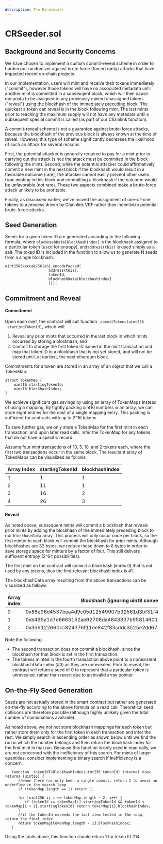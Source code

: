 ```yaml
---
description: The Randomizer
---
```


# CRSeeder.sol

## Background and Security Concerns

We have chosen to implement a custom commit-reveal scheme in order to harden our randomizer against brute force (forced rarity) attacks that have impacted recent on-chain projects.

In our implementation, users will mint and receive their tokens immediately ("commit"), however those tokens will have no associated metadata until another mint is committed in a subseuqent block, which will then cause metadata to be assigned to any previously minted unassigned tokens ("reveal") using the blockhash of the immediately preceding block. The quickest a token can reveal is in the block following mint. The last mints prior to reaching the maximum supply will not have any metadata until a subsequent special commit is called (as part of our Chainlink function). &#x20;

A commit-reveal scheme is not a guarantee against brute-force attacks, because the blockhash of the previous block is always known at the time of reveal. However, this type of scheme significantly decreases the likelihood of such an attack for several reasons:

First, the potential attacker is generally required to pay for a mint prior to carrying out the attack (since the attack must be commited in the block following the mint). Second, while the potential attacker could affirmatively commit a new mint in the next block if the blockhash would result in a favorable outcome (rare), the attacker cannot easily prevent other users from minting in this block and committing a blockhash if the outcome would be unfavorable (not rare). These two aspects combined make a brute-force attack unlikely to be profitable.&#x20;

Finally, as discussed earlier, we've moved the assignment of one-of-one tokens to a process driven by Chainlink VRF rather than incentivize potential brute-force attacks.&#x20;

## Seed Generation

Seeds for a given token ID are generated according to the following formula, where `blockHashData[blockhashIndex]` is the blockhash assigned to a particular token (used for entropy), and`address(this)` is used simply as a salt. The toked ID is included in the function to allow us to generate N seeds from a single blockhash.

```
uint256(keccak256(abi.encodePacked(
                    address(this),
                    tokenId,
                    blockhashData[blockhashIndex]
                    )));
```

## **Commitment and Reveal**

#### **Commitment**

Upon each mint, the contract will call function `_commitTokens(uint256 _startingTokenId)`, which will:

1. Reveal any prior mints that occurred in the last block in which mints occurred by storing a blockhash, and
2. Commit to storage the first token ID issued in the mint transaction and map that token ID to a blockhash that is not yet stored, and will not be stored until, at earliest, the next ethereum block.

Commitments for a token are stored in an array of an object that we call a TokenMap:

```
struct TokenMap {
    uint16 startingTokenId;
    uint16 blockhashIndex;
}
```

We achieve significant gas savings by using an array of TokenMaps instead of using a mapping. By tightly packing uint16 numbers in an array, we can store eight entries for the cost of a single mapping entry. This packing is sufficient for contracts with up to 2^16 tokens.

To save further gas, we only store a TokenMap for the first mint in each transaction, and upon later read calls, infer the TokenMap for any tokens that do not have a specific record.

Assume four mint transactions of 10, 5, 10, and 2 tokens each, where the first two transactions occur in the same block. The resultant array of TokenMaps can be visualized as follows:

<table><thead><tr><th data-type="number">Array index</th><th data-type="number">startingTokenId</th><th>blockhashIndex</th></tr></thead><tbody><tr><td>1</td><td>1</td><td>1</td></tr><tr><td>2</td><td>11</td><td>1</td></tr><tr><td>3</td><td>16</td><td>2</td></tr><tr><td>4</td><td>26</td><td>3</td></tr></tbody></table>

#### Reveal

As noted above, subsequent mints will commit a blockhash that reveals prior mints by adding the blockhash of the immediately preceding block to our `blockhashData` array. This process will only occur once per block, so the first minter in each block will commit the blockhash for prior mints. Although blockhashes are 32 bytes, we reduce these down to 8 bytes in order to save storage space for minters by a factor of four. This still delivers sufficient entropy (2^64 possibilities).

The first mint on the contract will commit a blockhash (index 0) that is not used by any tokens, thus the first relevant blockhash index is #1.

The blockhashData array resulting from the above transactions can be visualized as follows:

| Array index | Blockhash (ignoring uint8 conversion)                              |
| ----------- | ------------------------------------------------------------------ |
| 0           | 0x88e96d4537bea4d9c05d12549907b32561d3bf31f45aae734cdc119f13406cb6 |
| 1           | 0xb495a1d7e6663152ae92708da4843337b958146015a2802f4193a410044698c9 |
| 2           | 0x3d6122660cc824376f11ee842f83addc3525e2dd6756b9bcf0affa6aa88cf741 |

Note the following:

* The second transaction does not commit a blockhash, since the blockhash for that block is set in the first transaction.
* The tokens minted in the fourth transaction above point to a nonexistent blockhashData index (#3) as they are unrevealed. Prior to reveal, the contract will return a seed of 0 to represent that a particular token is unrevealed, rather than revert due to an invalid array pointer.

## On-the-Fly Seed Generation

Seeds are not actually stored in the smart contract but rather are generated on-the-fly according to the above formula on a read call. Theoretical seed collisions are therefore possible (although highly unlikely given the total number of combinations available).

As noted above, we not not store blockhash mappings for each token but rather store them only for the first token in each transaction and infer the rest. We simply search in ascending order as shown below until we find the run in which the number belongs and then return the blockhash index for the first mint in that run. Because this function is only used in read calls, we are not concerned with the inefficiency of this search. For mints of larger quantities, consider implementing a binary search if inefficiency is a concern.&#x20;

```
   function _tokenIdToBlockhashIndex(uint256 tokenId) internal view returns (uint16) {
      //when there has only been a single commit, return 1 to avoid an underflow in the search loop
      if (tokenMap.length == 1) return 1; 

      for (uint256 i; i <= tokenMap.length - 2; i++) {
         if (tokenId >= tokenMap[i].startingTokenId && tokenId < tokenMap[i + 1].startingTokenId) return tokenMap[i].blockhashIndex;
      }
      //if the tokenId exceeds the last item tested in the loop, return the final index
      return tokenMap[tokenMap.length - 1].blockhashIndex;
   }
```

Using the table above, this function should return 1 for token ID #14.






















